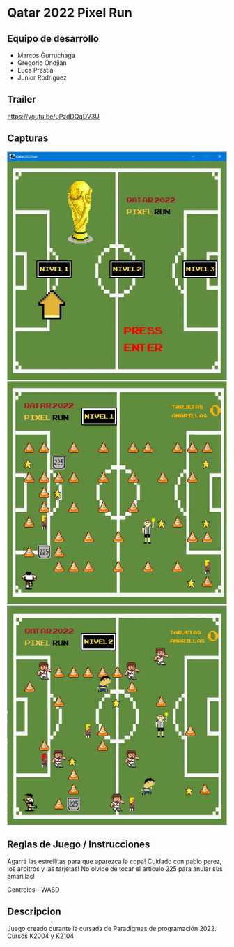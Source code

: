 # Qatar 2022 Pixel Run

## Equipo de desarrollo

- Marcos Gurruchaga
- Gregorio Ondjian
- Luca Prestia
- Junior Rodriguez

## Trailer
https://youtu.be/uPzdDQqDV3U

## Capturas

![mi foto](capturas/menu.jpg)
![mi foto](capturas/capturaNivel1.png)
![mi foto](capturas/capturaNivel2.png)

## Reglas de Juego / Instrucciones

Agarrá las estrellitas para que aparezca la copa!
Cuidado con pablo perez, los arbitros y las tarjetas!
No olvide de tocar el articulo 225 para anular sus amarillas!

Controles - WASD

## Descripcion
Juego creado durante la cursada de Paradigmas de programación 2022. Cursos K2004 y K2104

